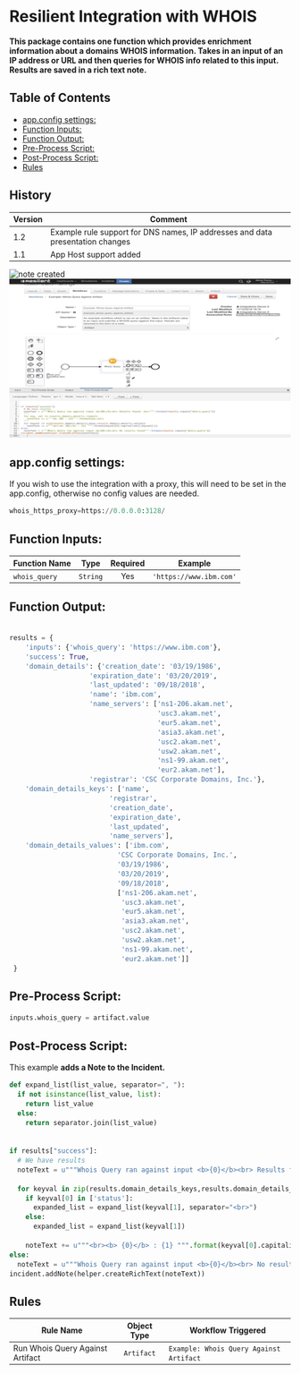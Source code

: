 # Resilient Integration with WHOIS
**This package contains one function which provides enrichment information about a domains WHOIS information. Takes in an input of an IP address or URL and then queries for WHOIS info related to this input. Results are saved in a rich text note.**


## Table of Contents 
  - [app.config settings:](#appconfig-settings)
  - [Function Inputs:](#function-inputs)
  - [Function Output:](#function-output)
  - [Pre-Process Script:](#pre-process-script)
  - [Post-Process Script:](#post-process-script)
  - [Rules](#rules)
  
## History

| Version| Comment |
| ------- | ------ |
| 1.2 | Example rule support for DNS names, IP addresses and data presentation changes |
| 1.1 | App Host support added |

![note created](./screenshots/whois_note.png)
![workflow](./screenshots/1.png)


## app.config settings:
If you wish to use the integration with a proxy, this will need to be set in the app.config, otherwise no config values are needed.
```python
whois_https_proxy=https://0.0.0.0:3128/
```

## Function Inputs:
| Function Name | Type | Required | Example |
| ------------- | :--: | :-------:| ------- |
| `whois_query` | `String` | Yes | `'https://www.ibm.com'` |


## Function Output:
```python

results = {
    'inputs': {'whois_query': 'https://www.ibm.com'},
    'success': True,
    'domain_details': {'creation_date': '03/19/1986',
                    'expiration_date': '03/20/2019',
                    'last_updated': '09/18/2018',
                    'name': 'ibm.com',
                    'name_servers': ['ns1-206.akam.net',
                                     'usc3.akam.net',
                                     'eur5.akam.net',
                                     'asia3.akam.net',
                                     'usc2.akam.net',
                                     'usw2.akam.net',
                                     'ns1-99.akam.net',
                                     'eur2.akam.net'],
                    'registrar': 'CSC Corporate Domains, Inc.'},
    'domain_details_keys': ['name',
                         'registrar',
                         'creation_date',
                         'expiration_date',
                         'last_updated',
                         'name_servers'],
    'domain_details_values': ['ibm.com',
                           'CSC Corporate Domains, Inc.',
                           '03/19/1986',
                           '03/20/2019',
                           '09/18/2018',
                           ['ns1-206.akam.net',
                            'usc3.akam.net',
                            'eur5.akam.net',
                            'asia3.akam.net',
                            'usc2.akam.net',
                            'usw2.akam.net',
                            'ns1-99.akam.net',
                            'eur2.akam.net']]
 }

```



## Pre-Process Script:
```python
inputs.whois_query = artifact.value
```

## Post-Process Script:
This example **adds a Note to the Incident.**
```python
def expand_list(list_value, separator=", "):
  if not isinstance(list_value, list):
    return list_value
  else:
    return separator.join(list_value)
    

if results["success"]:
  # We have results
  noteText = u"""Whois Query ran against input <b>{0}</b><br> Results found: <br>""".format(results.inputs["whois_query"])

  for keyval in zip(results.domain_details_keys,results.domain_details_values):
    if keyval[0] in ['status']:
      expanded_list = expand_list(keyval[1], separator="<br>")
    else:
      expanded_list = expand_list(keyval[1])
      
    noteText += u"""<br><b> {0}</b> : {1} """.format(keyval[0].capitalize(), expanded_list)
else:
  noteText = u"""Whois Query ran against input <b>{0}</b><br> No results found""".format(results.inputs["whois_query"])
incident.addNote(helper.createRichText(noteText))
```

## Rules
| Rule Name | Object Type | Workflow Triggered |
| --------- | :---------: | ------------------ |
| 	Run Whois Query Against Artifact | `Artifact` | `Example: Whois Query Against Artifact` |
